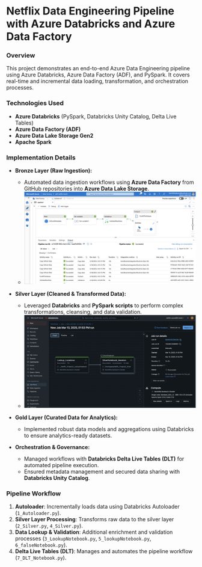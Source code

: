 # Netflix Data Engineering Pipeline with Azure Databricks and Azure Data Factory

### Overview
This project demonstrates an end-to-end Azure Data Engineering pipeline using Azure Databricks, Azure Data Factory (ADF), and PySpark. It covers real-time and incremental data loading, transformation, and orchestration processes.

### Technologies Used
- **Azure Databricks** (PySpark, Databricks Unity Catalog, Delta Live Tables)
- **Azure Data Factory (ADF)**
- **Azure Data Lake Storage Gen2**
- **Apache Spark**

### Implementation Details

- **Bronze Layer (Raw Ingestion):**
  - Automated data ingestion workflows using **Azure Data Factory** from GitHub repositories into **Azure Data Lake Storage**.
  - ![Azure Data Factory Pipeline](docs/ADF_Pipeline.png)

- **Silver Layer (Cleaned & Transformed Data):**
  - Leveraged **Databricks** and **PySpark scripts** to perform complex transformations, cleansing, and data validation.
  - ![Databricks Workflow](docs/Databricks_SilverFlow.png)

- **Gold Layer (Curated Data for Analytics):**
  - Implemented robust data models and aggregations using Databricks to ensure analytics-ready datasets.

- **Orchestration & Governance:**
  - Managed workflows with **Databricks Delta Live Tables (DLT)** for automated pipeline execution.
  - Ensured metadata management and secured data sharing with **Databricks Unity Catalog**.


### Pipeline Workflow
1. **Autoloader**: Incrementally loads data using Databricks Autoloader (`1_Autoloader.py`).
2. **Silver Layer Processing**: Transforms raw data to the silver layer (`2_Silver.py`, `4_Silver.py`).
3. **Data Lookup & Validation**: Additional enrichment and validation processes (`3_LookupNotebook.py`, `5_lookupNotebook.py`, `6_falseNotebook.py`).
4. **Delta Live Tables (DLT)**: Manages and automates the pipeline workflow (`7_DLT_Notebook.py`).
